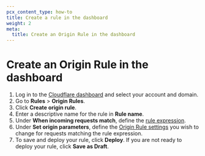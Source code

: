 ```yaml
---
pcx_content_type: how-to
title: Create a rule in the dashboard
weight: 2
meta:
  title: Create an Origin Rule in the dashboard
---
```


# Create an Origin Rule in the dashboard

1. Log in to the [Cloudflare dashboard](https://dash.cloudflare.com) and select your account and domain.
2. Go to **Rules** > **Origin Rules**.
3. Click **Create origin rule**.
4. Enter a descriptive name for the rule in **Rule name**.
5.  Under **When incoming requests match**, define the [rule expression](/firewall/cf-dashboard/edit-expressions/).
6. Under **Set origin parameters**, define the [Origin Rule settings](/rules/origin-rules/features/) you wish to change for requests matching the rule expression.
7.  To save and deploy your rule, click **Deploy**. If you are not ready to deploy your rule, click **Save as Draft**.
